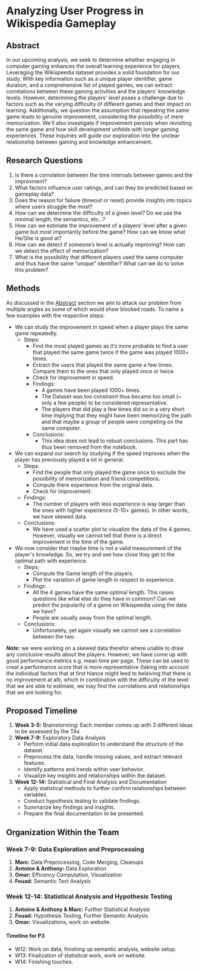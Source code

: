 # Analyzing User Progress in Wikispedia Gameplay
## Abstract
In our upcoming analysis, we seek to determine whether engaging in computer gaming enhances the overall learning experience for players. Leveraging the Wikispeedia dataset provides a solid foundation for our study. With key information such as a unique player identifier, game duration, and a comprehensive list of played games, we can extract correlations between these gaming activities and the players' knowledge levels. However, determining the players' level poses a challenge due to factors such as the varying difficulty of different games and their impact on learning. Additionally, we question the assumption that repeating the same game leads to genuine improvement, considering the possibility of mere memorization. We'll also investigate if improvement persists when revisiting the same game and how skill development unfolds with longer gaming experiences. These inquiries will guide our exploration into the unclear relationship between gaming and knowledge enhancement.

## Research Questions
1. Is there a corrolation between the time intervals between games and the improvment?
2. What factors influence user ratings, and can they be predicted based on gameplay data?
3. Does the reason for failure (timeout or reset) provide insights into topics where users struggle the most?
4. How can we determine the difficulty of a given level? Do we use the minimal length, the semantics, etc…?
5. How can we estimate the improvement of a players’ level after a given game but most importantly before the game? How can we know what He/She is good at?
6. How can we detect if someone’s level is actually improving? How can we detect the effect of memorization?
7. What is the possibility that different players used the same computer and thus have the same “unique” identifier? What can we do to solve this problem?

## Methods
As discussed in the [Abstract](#Abstract) section we aim to attack our problem from multiple angles as some of which would show blocked roads. To name a few examples with the respective steps:
- We can study the improvement in speed when a player plays the same game repeatedly.
  - Steps:
       - Find the most played games as it’s more probable to find a user that played the same game twice if the game was played 1000+ times.
       - Extract the users that played the same game a few times. Compare them to the ones that only played once or twice.
       - Check for improvement in speed.
	- Findings:
	    - 4 games have been played 1000+ times.
	    - The Dataset was too constraint thus became too small (~ only a few people) to be considered representative. 
	    - The players that did play a few times did so in a very short time implying that they might have been memorizing the path and that maybe a group of people were competing on the same computer.
	- Conclusions:
	    - This idea does not lead to robust conclusions. This part has thus been removed from the notebook.
- We can expand our search by studying if the speed improves when the player has previously played a lot in general.
	- Steps:
	    - Find the people that only played the game once to exclude the possibility of memorization and friend competitions.
	    - Compute there experience from the original data.
	    - Check for improvement.
	- Findings:
	    - The number of players with less experience is way larger than the ones with higher experience (5-10+ games). In other words, we have skewed data.
	- Conclusions:
	    - We have used a scatter plot to visualize the data of the 4 games. However, visually we cannot tell that there is a direct improvement in the time of the game.
- We now consider that maybe time is not a valid measurement of the player's knowledge. So, we try and see how close they get to the optimal path with experience.
	- Steps:
	    - Compute the Game length of the players.
	    - Plot the variation of game length in respect to experience.
	- Findings:
	    - All the 4 games have the same optimal length. This raises questions like what else do they have in common? Can we predict the popularity of a game on Wikispeedia using the data we have?
	    - People are usually away from the optimal length.
	- Conclusions:
	    - Unfortunately, yet again visually we cannot see a correlation between the two.

**_Note:_** we were working on a skewed data therefor where unable to draw any conclusive results about the players. However, we have come up with good performance metrics e.g. mean time per page. These can be used to creat a performance score that is more representative (taking into account the individual factors that at first hlance might leed to beleiving that there is no improvement at all), which in combination with the difficulty of the level that we are able to estimate, we may find the corrolations and relationships that we are looking for.

## Proposed Timeline
1. **Week 3-5:** Brainstorming: Each member comes up with 3 different ideas to be assessed by the TAs
2. **Week 7-9:** Exploratory Data Analysis
   - Perform initial data exploration to understand the structure of the dataset.
   - Preprocess the data, handle missing values, and extract relevant features.
   - Identify patterns and trends within user behavior.
   - Visualize key insights and relationships within the dataset.
3. **Week 12-14:** Statistical and Final Analysis and Documentation
   - Apply statistical methods to further confirm relationships between variables.
   - Conduct hypothesis testing to validate findings.
   - Summarize key findings and insights.
   - Prepare the final documentation to be presented.

## Organization Within the Team
### Week 7-9: Data Exploration and Preprocessing
1. **Marc:** Data Preprocessing, Code Merging, Cleanups
2. **Antoine & Anthony:** Data Exploration
3. **Omar:** Efficency Computation, Visualization
4. **Fouad:** Semantic Text Analysis
### Week 12-14: Statistical Analysis and Hypothesis Testing
1. **Antoine & Anthony & Marc:** Further Statistical Analysis
2. **Fouad:** Hypothesis Testing, Further Semantic Analysis
3. **Omar:** Visualizations, work on website.

#### Timeline for P3

- W12: Work on data, finishing up semantic analysis, website setup.
- W13: Finalization of statistical work, work on website.
- W14: Finishing touches.
